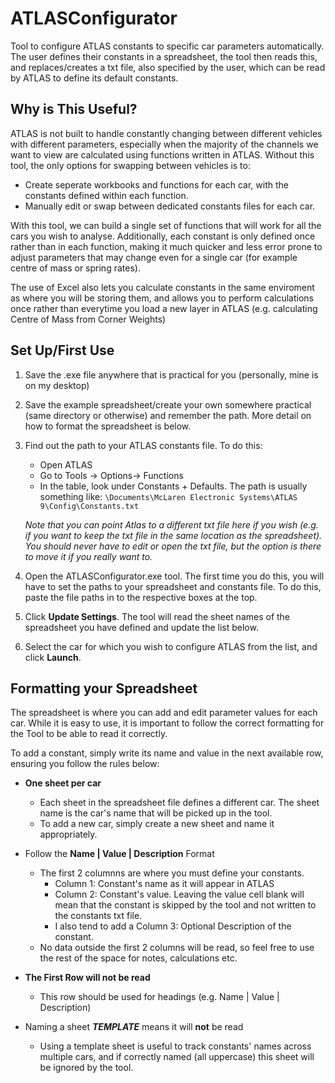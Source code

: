 # ATLASConfigurator
Tool to configure ATLAS constants to specific car parameters automatically. The user defines their constants in a spreadsheet, the tool then reads this, and replaces/creates a txt file, also specified by the user, which can be read by ATLAS to define its default constants.

## Why is This Useful?
ATLAS is not built to handle constantly changing between different vehicles with different parameters, especially when the majority of the channels we want to view are calculated using functions written in ATLAS. Without this tool, the only options for swapping between vehicles is to:
* Create seperate workbooks and functions for each car, with the constants defined within each function.
* Manually edit or swap between dedicated constants files for each car.

With this tool, we can build a single set of functions that will work for all the cars you wish to analyse. Additionally, each constant is only defined once rather than in each function, making it much quicker and less error prone to adjust parameters that may change even for a single car (for example centre of mass or spring rates).

The use of Excel also lets you calculate constants in the same enviroment as where you will be storing them, and allows you to perform calculations once rather than everytime you load a new layer in ATLAS (e.g. calculating Centre of Mass from Corner Weights)

## Set Up/First Use
1. Save the .exe file anywhere that is practical for you (personally, mine is on my desktop)
1. Save the example spreadsheet/create your own somewhere practical (same directory or otherwise) and remember the path. More detail on how to format the spreadsheet is below.
1. Find out the path to your ATLAS constants file. To do this:
    * Open ATLAS
    * Go to Tools -> Options-> Functions
    * In the table, look under Constants + Defaults. The path is usually something like:
      `\Documents\McLaren Electronic Systems\ATLAS 9\Config\Constants.txt`
    
    *Note that you can point Atlas to a different txt file here if you wish (e.g. if you want to keep the txt file in the same location as the spreadsheet). You should never have to edit or open the txt file, but the option is there to move it if you really want to.*
    
1. Open the ATLASConfigurator.exe tool. The first time you do this, you will have to set the paths to your spreadsheet and constants file. To do this, paste the file paths in to the respective boxes at the top.
1. Click **Update Settings**. The tool will read the sheet names of the spreadsheet you have defined and update the list below.
1. Select the car for which you wish to configure ATLAS from the list, and click **Launch**.

## Formatting your Spreadsheet
The spreadsheet is where you can add and edit parameter values for each car. While it is easy to use, it is important to follow the correct formatting for the Tool to be able to read it correctly.

To add a constant, simply write its name and value in the next available row, ensuring you follow the rules below:

* **One sheet per car**
  * Each sheet in the spreadsheet file defines a different car. The sheet name is the car's name that will be picked up in the tool.
  * To add a new car, simply create a new sheet and name it appropriately.
  
* Follow the **Name | Value | Description** Format
  * The first 2 columnns are where you must define your constants.
    * Column 1: Constant's name as it will appear in ATLAS
    * Column 2: Constant's value. Leaving the value cell blank will mean that the constant is skipped by the tool and not written to the constants txt file.
    * I also tend to add a Column 3: Optional Description of the constant.
  * No data outside the first 2 columns will be read, so feel free to use the rest of the space for notes, calculations etc.
  
* **The First Row will not be read**
  * This row should be used for headings (e.g. Name | Value | Description)  

* Naming a sheet __*TEMPLATE*__ means it will **not** be read
  * Using a template sheet is useful to track constants' names across multiple cars, and if correctly named (all uppercase) this sheet will be ignored by the tool.
